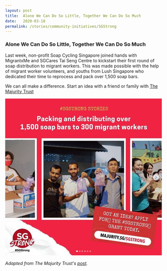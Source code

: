 ```yaml
---
layout: post
title:  Alone We Can Do So Little, Together We Can Do So Much
date:   2020-03-18
permalink: /stories/community-initiatives/SGStrong
---
```


### Alone We Can Do So Little, Together We Can Do So Much

Last week, non-profit Soap Cycling Singapore joined hands with MigrantxMe and SGCares Tai Seng Centre to kickstart their first round of soap distribution to migrant workers.
This was made possible with the help of migrant worker volunteers, and youths from Lush Singapore who dedicated their time to reprocess and pack over 1,500 soap bars.

We can all make a difference. Start an idea with a friend or family with [The Majurity Trust](https://www.majurity.sg/sgstrong)

![SGStrong](/images/stories/SGStrong.JPG/)

_Adapted from The Majurity Trust's [post](https://www.instagram.com/p/B9jOsJyHSca/?igshid=wfe8cxx9sn00)._
